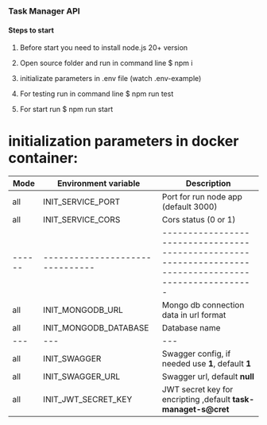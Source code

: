 ### Task Manager API

#### Steps to start

1. Before start you need to install node.js 20+ version

2. Open source folder and run in command line $ npm i

3. initializate parameters in .env file (watch .env-example)

4. For testing run in command line $ npm run test

5. For start run $ npm run start

# initialization parameters in docker container:

| Mode   | Environment variable            | Description                                                                                             |
| ------ | ------------------------------- | ------------------------------------------------------------------------------------------------------- |
| all    | INIT_SERVICE_PORT               | Port for run node app (default 3000)                                                                    |
| all    | INIT_SERVICE_CORS               | Cors status (0 or 1)                                                                                    |
| ------ | ------------------------------- | ------------------------------------------------------------------------------------------------------- |
| all    | INIT_MONGODB_URL                | Mongo db connection data in url format                                                                  |
| all    | INIT_MONGODB_DATABASE           | Database name                                                                                           |
| ---    | ---                             | ---                                                                                                     |
| all    | INIT_SWAGGER                    | Swagger config, if needed use **1**, default **1**                                                      |
| all    | INIT_SWAGGER_URL                | Swagger url, default **null**                                                                           |
| all    | INIT_JWT_SECRET_KEY             | JWT secret key for encripting ,default **task-managet-s@cret**                                          |
